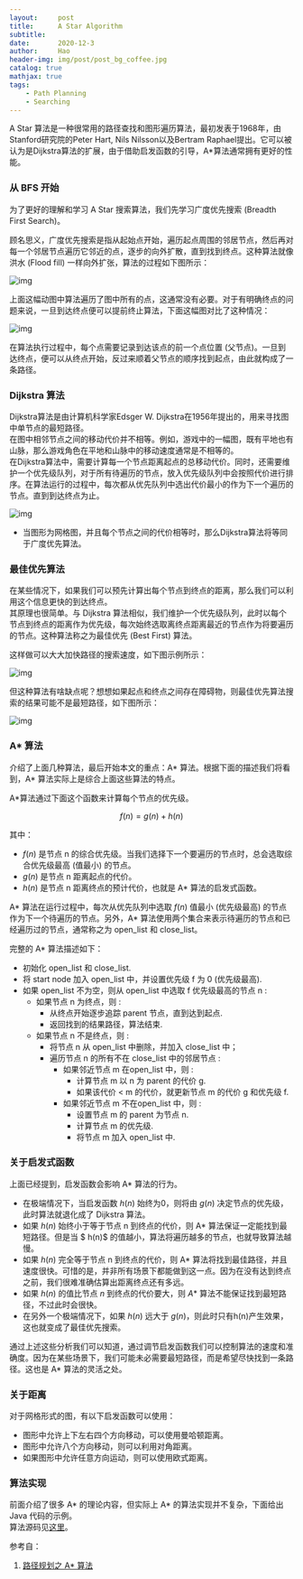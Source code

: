 ```yaml
---
layout:     post
title:      A Star Algorithm
subtitle:   
date:       2020-12-3
author:     Hao
header-img: img/post/post_bg_coffee.jpg
catalog: true
mathjax: true
tags:
    - Path Planning
    - Searching
---
```


A Star 算法是一种很常用的路径查找和图形遍历算法，最初发表于1968年，由Stanford研究院的Peter Hart, Nils Nilsson以及Bertram Raphael提出。它可以被认为是Dijkstra算法的扩展，由于借助启发函数的引导，A*算法通常拥有更好的性能。

### 从 BFS 开始

为了更好的理解和学习 A Star 搜索算法，我们先学习广度优先搜索 (Breadth First Search)。

顾名思义，广度优先搜索是指从起始点开始，遍历起点周围的邻居节点，然后再对每一个邻居节点遍历它邻近的点，逐步的向外扩散，直到找到终点。这种算法就像洪水 (Flood fill) 一样向外扩张，算法的过程如下图所示：

![img](/img/post/breadth_first.gif)

上面这幅动图中算法遍历了图中所有的点，这通常没有必要。对于有明确终点的问题来说，一旦到达终点便可以提前终止算法，下面这幅图对比了这种情况：

![img](/img/post/early_exit.png)

在算法执行过程中，每个点需要记录到达该点的前一个点位置 (父节点)。一旦到达终点，便可以从终点开始，反过来顺着父节点的顺序找到起点，由此就构成了一条路径。

### Dijkstra 算法

Dijkstra算法是由计算机科学家Edsger W. Dijkstra在1956年提出的，用来寻找图中单节点的最短路径。\
在图中相邻节点之间的移动代价并不相等。例如，游戏中的一幅图，既有平地也有山脉，那么游戏角色在平地和山脉中的移动速度通常是不相等的。\
在Dijkstra算法中，需要计算每一个节点距离起点的总移动代价。同时，还需要维护一个优先级队列，对于所有待遍历的节点，放入优先级队列中会按照代价进行排序。在算法运行的过程中，每次都从优先队列中选出代价最小的作为下一个遍历的节点。直到到达终点为止。

![img](/img/post/dijkstra.gif)

+ 当图形为网格图，并且每个节点之间的代价相等时，那么Dijkstra算法将等同于广度优先算法。

### 最佳优先算法

在某些情况下，如果我们可以预先计算出每个节点到终点的距离，那么我们可以利用这个信息更快的到达终点。\
其原理也很简单。与 Dijkstra 算法相似，我们维护一个优先级队列，此时以每个节点到终点的距离作为优先级，每次始终选取离终点距离最近的节点作为将要遍历的节点。这种算法称之为最佳优先 (Best First) 算法。

这样做可以大大加快路径的搜索速度，如下图示例所示：

![img](/img/post/best_first.gif)

但这种算法有啥缺点呢？想想如果起点和终点之间存在障碍物，则最佳优先算法搜索的结果可能不是最短路径，如下图所示：

![img](/img/post/best_first_2.gif)

### A* 算法

介绍了上面几种算法，最后开始本文的重点：A* 算法。根据下面的描述我们将看到，A* 算法实际上是综合上面这些算法的特点。

A*算法通过下面这个函数来计算每个节点的优先级。

$$f(n) = g(n) + h(n)$$

其中：
+ $f(n)$ 是节点 n 的综合优先级。当我们选择下一个要遍历的节点时，总会选取综合优先级最高 (值最小) 的节点。
+ $g(n)$ 是节点 n 距离起点的代价。
+ $h(n)$ 是节点 n 距离终点的预计代价，也就是 A* 算法的启发式函数。

A* 算法在运行过程中，每次从优先队列中选取 $f(n)$ 值最小 (优先级最高) 的节点作为下一个待遍历的节点。另外，A* 算法使用两个集合来表示待遍历的节点和已经遍历过的节点，通常称之为 open_list 和 close_list。

完整的 A* 算法描述如下：

* 初始化 open_list 和 close_list.
* 将 start node 加入 open_list 中，并设置优先级 f 为 0 (优先级最高).
* 如果 open_list 不为空，则从 open_list 中选取 f 优先级最高的节点 n :
    * 如果节点 n 为终点，则 : 
        * 从终点开始逐步追踪 parent 节点，直到达到起点.
        * 返回找到的结果路径，算法结束.
    * 如果节点 n 不是终点，则 :
        * 将节点 n 从 open_list 中删除，并加入 close_list 中；
        * 遍历节点 n 的所有不在 close_list 中的邻居节点 : 
            * 如果邻近节点 m 在open_list 中，则 :
                * 计算节点 m 以 n 为 parent 的代价 g.
                * 如果该代价 < m 的代价，就更新节点 m 的代价 g 和优先级 f.
            * 如果邻近节点 m 不在open_list 中，则 :
                * 设置节点 m 的 parent 为节点 n.
                * 计算节点 m 的优先级.
                * 将节点 m 加入 open_list 中.

### 关于启发式函数

上面已经提到，启发函数会影响 A* 算法的行为。

+ 在极端情况下，当启发函数 $h(n)$ 始终为0，则将由 $g(n)$ 决定节点的优先级，此时算法就退化成了 Dijkstra 算法。
+ 如果 $h(n)$ 始终小于等于节点 n 到终点的代价，则 A* 算法保证一定能找到最短路径。但是当 $ h(n)$ 的值越小，算法将遍历越多的节点，也就导致算法越慢。
+ 如果 $h(n)$ 完全等于节点 n 到终点的代价，则 A* 算法将找到最佳路径，并且速度很快。可惜的是，并非所有场景下都能做到这一点。因为在没有达到终点之前，我们很难准确估算出距离终点还有多远。
+ 如果 $h(n)$ 的值比节点 $n$ 到终点的代价要大，则 $A*$ 算法不能保证找到最短路径，不过此时会很快。
+ 在另外一个极端情况下，如果 $h(n)$ 远大于 $g(n)$，则此时只有h(n)产生效果，这也就变成了最佳优先搜索。

通过上述这些分析我们可以知道，通过调节启发函数我们可以控制算法的速度和准确度。因为在某些场景下，我们可能未必需要最短路径，而是希望尽快找到一条路径。这也是 A* 算法的灵活之处。

### 关于距离

对于网格形式的图，有以下启发函数可以使用：

 + 图形中允许上下左右四个方向移动，可以使用曼哈顿距离。
 + 图形中允许八个方向移动，则可以利用对角距离。
 + 如果图形中允许任意方向运动，则可以使用欧式距离。

### 算法实现

前面介绍了很多 A* 的理论内容，但实际上 A* 的算法实现并不复杂，下面给出 Java 代码的示例。\
算法源码见[这里](https://github.com/Hoozhang/A-Star-Algorithm)。

参考自：
1. [路径规划之 A* 算法](https://paul.pub/a-star-algorithm/)
